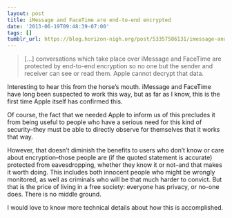 ```yaml
---
layout: post
title: iMessage and FaceTime are end-to-end encrypted
date: '2013-06-19T09:48:39-07:00'
tags: []
tumblr_url: https://blog.horizon-nigh.org/post/53357586131/imessage-and-facetime-are-end-to-end-encrypted
---
```

> […] conversations which take place over iMessage and FaceTime are protected by end-to-end encryption so no one but the sender and receiver can see or read them. Apple cannot decrypt that data.

Interesting to hear this from the horse’s mouth. iMessage and FaceTime have long been suspected to work this way, but as far as I know, this is the first time Apple itself has confirmed this.

Of course, the fact that we needed Apple to inform us of this precludes it from being useful to people who have a serious need for this kind of security–they must be able to directly observe for themselves that it works that way.

However, that doesn’t diminish the benefits to users who don’t know or care about encryption–those people are (if the quoted statement is accurate) protected from eavesdropping, whether they know it or not–and that makes it worth doing. This includes both innocent people who might be wrongly monitored, as well as criminals who will be that much harder to convict. But that is the price of living in a free society: everyone has privacy, or no-one does. There is no middle ground.

I would love to know more technical details about how this is accomplished.

